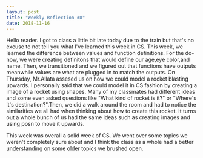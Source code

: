 ```yaml
---
layout: post
title: "Weekly Reflection #8"
date: 2018-11-16
---
```


Hello reader. I got to class a little bit late today due to the train but that's no excuse to not tell you what I've learned this week in CS. This week, we learned the difference between values and function definitions. For the do-now, we were creating definitons that would define our age,eye color,and name. Then, we transitioned and we figured out that functions have outputs meanwhile values are what are plugged in to match the outputs. On Thursday, Mr.Allata assesed us on how we could model a rocket blasting upwards. I personally said that we could model it in CS fashion by creating a image of a rocket using shapes. Many of my classmates had different ideas and some even asked questions like "What kind of rocket is it?" or "Where's it's destination?".Then, we did a walk around the room and had to notice the similarities we all had when thinking about how to create this rocket. It turns out a whole bunch of us had the same ideas such as creating images and using posn to move it upwards.

This week was overall a solid week of CS. We went over some topics we weren't completely sure about and I think the class as a whole had a better understanding on some older topics we brushed open.
